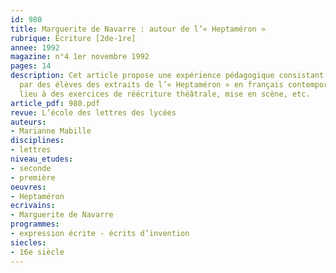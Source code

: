 ```yaml
---
id: 980
title: Marguerite de Navarre : autour de l’« Heptaméron »  
rubrique: Écriture [2de-1re]
annee: 1992
magazine: n°4 1er novembre 1992
pages: 14
description: Cet article propose une expérience pédagogique consistant à faire transcrire
  par des élèves des extraits de l’« Heptaméron » en français contemporain et donnant
  lieu à des exercices de réécriture théâtrale, mise en scène, etc.
article_pdf: 980.pdf
revue: L’école des lettres des lycées
auteurs:
- Marianne Mabille
disciplines:
- lettres
niveau_etudes:
- seconde
- première
oeuvres:
- Heptaméron
ecrivains:
- Marguerite de Navarre
programmes:
- expression écrite - écrits d’invention
siecles:
- 16e siècle
---
```

